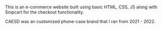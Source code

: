This is an e-commerce website built using basic HTML, CSS, JS along with Snipcart for the checkout functionality.

CAESD was an customized phone-case brand that I ran from 2021 - 2022.
